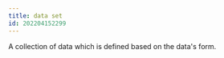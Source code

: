 ```yaml
---
title: data set
id: 202204152299
---
```


A collection of data which is defined based on the data's form. 
